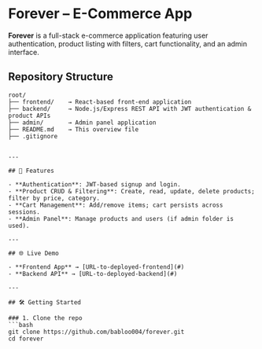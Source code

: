 # Forever – E-Commerce App

**Forever** is a full-stack e-commerce application featuring user authentication, product listing with filters, cart functionality, and an admin interface.

## Repository Structure

```text
root/
├── frontend/    → React-based front-end application
├── backend/     → Node.js/Express REST API with JWT authentication & product APIs
├── admin/       → Admin panel application
├── README.md    → This overview file
├── .gitignore


---

## 🚀 Features

- **Authentication**: JWT-based signup and login.
- **Product CRUD & Filtering**: Create, read, update, delete products; filter by price, category.
- **Cart Management**: Add/remove items; cart persists across sessions.
- **Admin Panel**: Manage products and users (if admin folder is used).

---

## 🌐 Live Demo

- **Frontend App** → [URL-to-deployed-frontend](#)
- **Backend API** → [URL-to-deployed-backend](#)

---

## 🛠️ Getting Started

### 1. Clone the repo
```bash
git clone https://github.com/babloo004/forever.git
cd forever
